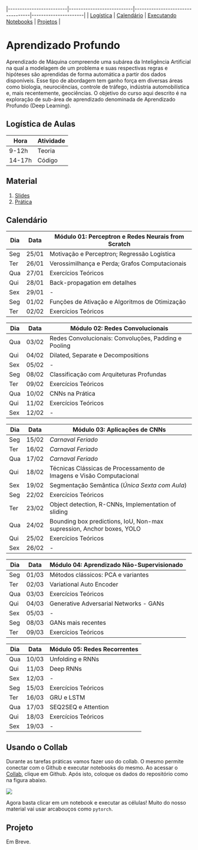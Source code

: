 |-------------------------|---------------------------|----------------------------------|----------------------|
| [Logística](#logistica) | [Calendário](#calendario) |  [Executando Notebooks](#collab) | [Projetos](#projeto) |

# Aprendizado Profundo

Aprendizado  de  Máquina  compreende  uma  subárea  da  Inteligência  Artificial  na qual  a  modelagem  de  um  problema  e  suas  respectivas regras  e  hipóteses são aprendidas  de  forma  automática  a  partir  dos  dados  disponíveis.  Esse  tipo  de abordagem  tem  ganho  força  em  diversas  áreas  como  biologia,  neurociências, controle  de  tráfego,  indústria  automobilística  e,  mais  recentemente,  geociências. O objetivo do curso aqui descrito é na exploração de sub-área de aprendizado denominada de Aprendizado Profundo (Deep Learning).

<a name="logistica"/>

## Logística de Aulas

|  Hora  |  Atividade        |
|--------|-------------------|
| 9-12h  | Teoria            |
| 14-17h | Código            |

<a name="calendario"/>

## Material

1. [Slides](https://drive.google.com/open?id=1QWiiflLa-HnyUAfa4AZZhMIijQtJg_TV)
1. [Prática](https://github.com/deep-petro/curso-verao)

## Calendário

| Dia | Data  |  Módulo 01: Perceptron e Redes Neurais from Scratch                          |
|-----|-------|------------------------------------------------------------------------------|
| Seg | 25/01 | Motivação e Perceptron; Regressão Logística                                  |
| Ter | 26/01 | Verossimilhança e Perda; Grafos Computacionais                               |
| Qua | 27/01 | Exercícios Teóricos                                                          |
| Qui | 28/01 | Back-propagation em detalhes                                                 |
| Sex | 29/01 | -                                                                            |
| Seg | 01/02 | Funções de Ativação e Algoritmos de Otimização                               |
| Ter | 02/02 | Exercícios Teóricos                                                          |

| Dia | Data  |  **Módulo 02: Redes Convolucionais**                                         |
|-----|-------|------------------------------------------------------------------------------|
| Qua | 03/02 | Redes Convolucionais: Convoluções, Padding e Pooling                         |
| Qui | 04/02 | Dilated, Separate e Decompositions                                           |
| Sex | 05/02 | -                                                                            |
| Seg | 08/02 | Classificação com Arquiteturas Profundas                                                         |
| Ter | 09/02 | Exercícios Teóricos                                    |
| Qua | 10/02 | CNNs na Prática                                                              |
| Qui | 11/02 | Exercícios Teóricos                                                          |
| Sex | 12/02 | -                                                                            |

| Dia | Data  |  **Módulo 03: Aplicações de CNNs**                                           |
|-----|-------|------------------------------------------------------------------------------|
| Seg | 15/02 | *Carnaval Feriado*                                                           |
| Ter | 16/02 | *Carnaval Feriado*                                                           |
| Qua | 17/02 | *Carnaval Feriado*                                                           |
| Qui | 18/02 | Técnicas Clássicas de Processamento de Imagens e Visão Computacional         |
| Sex | 19/02 | Segmentação Semântica (*Única Sexta com Aula*)                               |
| Seg | 22/02 | Exercícios Teóricos                                                          |
| Ter | 23/02 | Object detection, R-CNNs, Implementation of sliding                          |
| Qua | 24/02 | Bounding box predictions, IoU, Non-max supression, Anchor boxes, YOLO        |
| Qui | 25/02 | Exercícios Teóricos                                                          |
| Sex | 26/02 | -                                                                            |

| Dia | Data  |  **Módulo 04: Aprendizado Não-Supervisionado**                               |
|-----|-------|------------------------------------------------------------------------------|
| Seg | 01/03 | Métodos clássicos: PCA e variantes                                           |
| Ter | 02/03 | Variational Auto Encoder                                                     |
| Qua | 03/03 | Exercícios Teóricos                                                          |
| Qui | 04/03 | Generative Adversarial Networks - GANs                                       |
| Sex | 05/03 | -                                                                            |
| Seg | 08/03 | GANs mais recentes                                                           |
| Ter | 09/03 | Exercícios Teóricos                                                          |

| Dia | Data  |  **Módulo 05: Redes Recorrentes**                                            |
|-----|-------|------------------------------------------------------------------------------|
| Qua | 10/03 | Unfolding e RNNs                                                             |
| Qui | 11/03 | Deep RNNs                                                                    |
| Sex | 12/03 | -                                                                            |
| Seg | 15/03 | Exercícios Teóricos                                                          |
| Ter | 16/03 | GRU e LSTM                                                                   |
| Qua | 17/03 | SEQ2SEQ e Attention                                                          |
| Qui | 18/03 | Exercícios Teóricos                                                          |
| Sex | 19/03 | -                                                                            |

<a name="collab"/>

## Usando o Collab

Durante as tarefas práticas vamos fazer uso do collab. O mesmo permite conectar com o Github
e executar notebooks do mesmo. Ao acessar o [Collab](https://colab.research.google.com/notebooks/welcome.ipynb#recent=true),
clique em Github. Após isto, coloque os dados do repositório como na figura abaixo.

![](f.png)

Agora basta clicar em um notebook e executar as células! Muito do nosso material vai usar arcabouços como `pytorch`.

<a name="projeto"/>

## Projeto

Em Breve.
